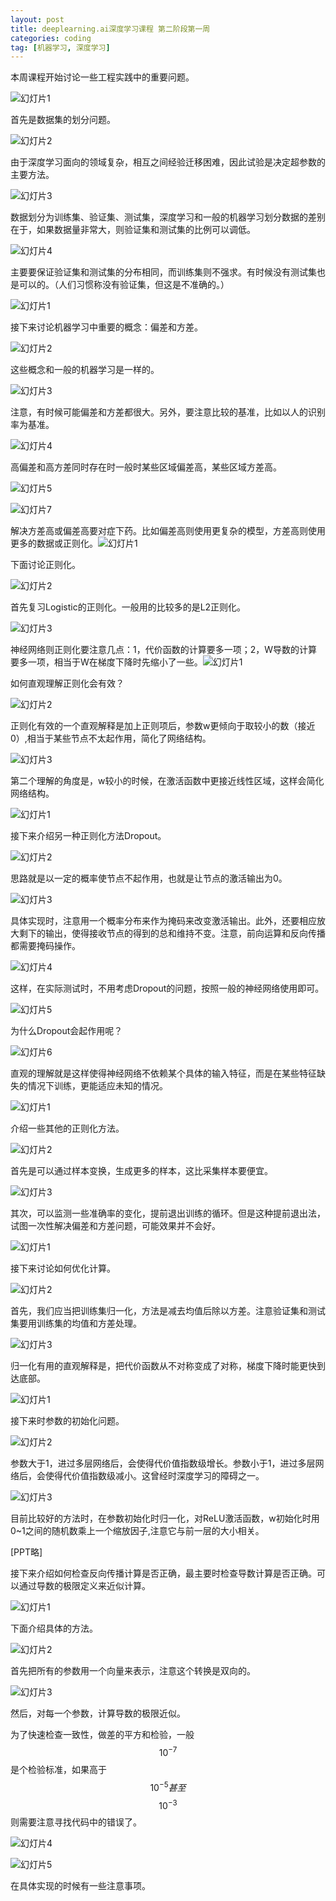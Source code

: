 ```yaml
---
layout: post
title: deeplearning.ai深度学习课程 第二阶段第一周
categories: coding
tag: [机器学习, 深度学习]
---
```


本周课程开始讨论一些工程实践中的重要问题。

![幻灯片1](\img\deeplearning-ai-coursera\C2W1L01\幻灯片1.JPG)

首先是数据集的划分问题。

![幻灯片2](\img\deeplearning-ai-coursera\C2W1L01\幻灯片2.JPG)

由于深度学习面向的领域复杂，相互之间经验迁移困难，因此试验是决定超参数的主要方法。<!-- more -->

![幻灯片3](\img\deeplearning-ai-coursera\C2W1L01\幻灯片3.JPG)

数据划分为训练集、验证集、测试集，深度学习和一般的机器学习划分数据的差别在于，如果数据量非常大，则验证集和测试集的比例可以调低。

![幻灯片4](\img\deeplearning-ai-coursera\C2W1L01\幻灯片4.JPG)

主要要保证验证集和测试集的分布相同，而训练集则不强求。有时候没有测试集也是可以的。（人们习惯称没有验证集，但这是不准确的。）

![幻灯片1](\img\deeplearning-ai-coursera\C2W1L02\幻灯片1.JPG)

接下来讨论机器学习中重要的概念：偏差和方差。

![幻灯片2](\img\deeplearning-ai-coursera\C2W1L02\幻灯片2.JPG)

这些概念和一般的机器学习是一样的。

![幻灯片3](\img\deeplearning-ai-coursera\C2W1L02\幻灯片3.JPG)

注意，有时候可能偏差和方差都很大。另外，要注意比较的基准，比如以人的识别率为基准。

![幻灯片4](\img\deeplearning-ai-coursera\C2W1L02\幻灯片4.JPG)

高偏差和高方差同时存在时一般时某些区域偏差高，某些区域方差高。

![幻灯片5](\img\deeplearning-ai-coursera\C2W1L02\幻灯片5.JPG)



![幻灯片7](\img\deeplearning-ai-coursera\C2W1L02\幻灯片7.JPG)

解决方差高或偏差高要对症下药。比如偏差高则使用更复杂的模型，方差高则使用更多的数据或正则化。![幻灯片1](\img\deeplearning-ai-coursera\C2W1L03\幻灯片1.JPG)

下面讨论正则化。

![幻灯片2](\img\deeplearning-ai-coursera\C2W1L03\幻灯片2.JPG)

首先复习Logistic的正则化。一般用的比较多的是L2正则化。

![幻灯片3](\img\deeplearning-ai-coursera\C2W1L03\幻灯片3.JPG)

神经网络则正则化要注意几点：1，代价函数的计算要多一项；2，W导数的计算要多一项，相当于W在梯度下降时先缩小了一些。![幻灯片1](\img\deeplearning-ai-coursera\C2W1L03b\幻灯片1.JPG)

如何直观理解正则化会有效？

![幻灯片2](\img\deeplearning-ai-coursera\C2W1L03b\幻灯片2.JPG)

正则化有效的一个直观解释是加上正则项后，参数w更倾向于取较小的数（接近0）,相当于某些节点不太起作用，简化了网络结构。

![幻灯片3](\img\deeplearning-ai-coursera\C2W1L03b\幻灯片3.JPG)

第二个理解的角度是，w较小的时候，在激活函数中更接近线性区域，这样会简化网络结构。

![幻灯片1](\img\deeplearning-ai-coursera\C2W1L04\幻灯片1.JPG)

接下来介绍另一种正则化方法Dropout。

![幻灯片2](\img\deeplearning-ai-coursera\C2W1L04\幻灯片2.JPG)

思路就是以一定的概率使节点不起作用，也就是让节点的激活输出为0。

![幻灯片3](\img\deeplearning-ai-coursera\C2W1L04\幻灯片3.JPG)

具体实现时，注意用一个概率分布来作为掩码来改变激活输出。此外，还要相应放大剩下的输出，使得接收节点的得到的总和维持不变。注意，前向运算和反向传播都需要掩码操作。

![幻灯片4](\img\deeplearning-ai-coursera\C2W1L04\幻灯片4.JPG)

这样，在实际测试时，不用考虑Dropout的问题，按照一般的神经网络使用即可。

![幻灯片5](\img\deeplearning-ai-coursera\C2W1L04\幻灯片5.JPG)

为什么Dropout会起作用呢？

![幻灯片6](\img\deeplearning-ai-coursera\C2W1L04\幻灯片6.JPG)

直观的理解就是这样使得神经网络不依赖某个具体的输入特征，而是在某些特征缺失的情况下训练，更能适应未知的情况。

![幻灯片1](\img\deeplearning-ai-coursera\C2W1L05\幻灯片1.JPG)

介绍一些其他的正则化方法。

![幻灯片2](\img\deeplearning-ai-coursera\C2W1L05\幻灯片2.JPG)

首先是可以通过样本变换，生成更多的样本，这比采集样本要便宜。

![幻灯片3](\img\deeplearning-ai-coursera\C2W1L05\幻灯片3.JPG)

其次，可以监测一些准确率的变化，提前退出训练的循环。但是这种提前退出法，试图一次性解决偏差和方差问题，可能效果并不会好。

![幻灯片1](\img\deeplearning-ai-coursera\C2W1L06\幻灯片1.JPG)

接下来讨论如何优化计算。

![幻灯片2](\img\deeplearning-ai-coursera\C2W1L06\幻灯片2.JPG)

首先，我们应当把训练集归一化，方法是减去均值后除以方差。注意验证集和测试集要用训练集的均值和方差处理。

![幻灯片3](\img\deeplearning-ai-coursera\C2W1L06\幻灯片3.JPG)

归一化有用的直观解释是，把代价函数从不对称变成了对称，梯度下降时能更快到达底部。

![幻灯片1](\img\deeplearning-ai-coursera\C2W1L07\幻灯片1.JPG)

接下来时参数的初始化问题。

![幻灯片2](\img\deeplearning-ai-coursera\C2W1L07\幻灯片2.JPG)

参数大于1，进过多层网络后，会使得代价值指数级增长。参数小于1，进过多层网络后，会使得代价值指数级减小。这曾经时深度学习的障碍之一。

![幻灯片3](\img\deeplearning-ai-coursera\C2W1L07\幻灯片3.JPG)

目前比较好的方法时，在参数初始化时归一化，对ReLU激活函数，w初始化时用0~1之间的随机数乘上一个缩放因子,注意它与前一层的大小相关。

[PPT略]

接下来介绍如何检查反向传播计算是否正确，最主要时检查导数计算是否正确。可以通过导数的极限定义来近似计算。

![幻灯片1](\img\deeplearning-ai-coursera\C2W1L09\幻灯片1.JPG)

下面介绍具体的方法。

![幻灯片2](\img\deeplearning-ai-coursera\C2W1L09\幻灯片2.JPG)

首先把所有的参数用一个向量来表示，注意这个转换是双向的。

![幻灯片3](\img\deeplearning-ai-coursera\C2W1L09\幻灯片3.JPG)

然后，对每一个参数，计算导数的极限近似。

为了快速检查一致性，做差的平方和检验，一般$$10^{-7}$$是个检验标准，如果高于$$10^{-5}甚至$$$$10^{-3}$$则需要注意寻找代码中的错误了。

![幻灯片4](\img\deeplearning-ai-coursera\C2W1L09\幻灯片4.JPG)

![幻灯片5](\img\deeplearning-ai-coursera\C2W1L09\幻灯片5.JPG)



在具体实现的时候有一些注意事项。





